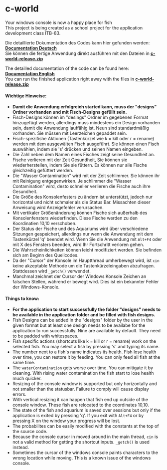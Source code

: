 # c-world
Your windows console is now a happy place for fish  
This project is being created as a school project for the application development class ITB-83.  

Die detaillierte Dokumentation des Codes kann hier gefunden werden: **[Documentation Deutsch](Dokumentation.md)**  
Sie können die fertige Anwendung direkt ausführen mit den Dateien in **[c-world-release.zip](c-world-release.zip)**   

The detailled documentation of the code can be found here: **[Documentation English](Documentation.md)**  
You can run the finished application right away with the files in **[c-world-release.zip](c-world-release.zip)**  

#### Wichtige Hinweise:
* **Damit die Anwendung erfolgreich started kann, muss der "designs" Ordner vorhanden und mit Fisch-Designs gefüllt sein.**
* Fisch-Designs können im "desings" Ordner im gegebenen Format hinzugefügt werden, allerdings muss mindestens ein Design vorhanden sein, damit die Anwendung lauffähig ist. Neun sind standardmäßig vorhanden. Sie müssen mit Leerzeichen gepaddet sein.
* Fisch-spezifishe Aktionen (Tastenkürzel wie k = kill oder r = rename) werden mit dem ausgewälten Fisch ausgeführt. Sie können einen Fisch auswählen, indem sie 's' drücken und seinen Namen eingeben.
* Die Zahl neben dem Namen eines Fisches zeigt seine Gesundheit an. Fische verlieren mit der Zeit Gesundheit, Sie können sie wiederherstellen, indem Sie sie füttern. Es können nur alle Fische gleichzeitig gefüttert werden.
* Die "Wasser Contamination" wird mit der Zeit schlimmer. Sie können ihr mit Reinigung entgegenwirken. Je schlimmer die "Wasser Contamination" wird, desto schneller verlieren die Fische auch ihre Gesundheit.
* Die Größe des Konsolenfesters zu ändern ist unterstützt, jedoch nur horizontal und nicht schmaler als die Status Bar. Missachten dieser Anweisung wird Anzeigefehler verursachen.
* Mit vertikaler Größenänderung können Fische sich außerhalb des Konsolenfensters wiederfinden. Diese Fische werden zu den Koordinatien 10,10 verschoben.
* Der Status der Fische und des Aquariums wird über verschiedene Sitzungen gespeichert, allerdings nur wenn die Anwendung mit dem Tastenkürzel 'q' beendet wird. Wenn Sie die Anwendung mit `Alt+F4` oder mit X des Fensters beenden, wird Ihr Fortschritt verloren gehen.
* Die Wahrscheinlichkeiten können leicht modifiziert werden. Sie befinden sich am Beginn des Quellcodes.
* Da der "Cursor" der Konsole im Hauptthread umherbewegt wird, ist `cin` keine akzeptable Methode um die Tastenkürzeleingaben abzufragen. Stattdessen wird `_getch()` verwendet.
* Manchmal zeichnet der Cursor der Windows Konsole Zeichen an falschen Stellen, während er bewegt wird. Dies ist ein bekannter Fehler der Windows-Konsole.

#### Things to know:
* **For the application to start successfully the folder "designs" needs to be available in the application folder and be filled with fish designs.**
* Fish Designs can be added in the "designs" folder by the user in the given format but at least one design needs to be availabe for the application to run successfully. Nine are available by default. They need to be padded with whitespaces.
* Fish specific actions (shortcuts like k = kill or r = rename) work on the selected fish. You may select a fish by pressing 's' and typing its name.
* The number next to a fish's name indicates its health. Fish lose health over time, you can restore it by feeding. You can only feed all fish at the same time.
* The `waterContamination` gets worse over time. You can mitigate it by cleaning. With rising water contamination the fish start to lose health much quicker.
* Resizing of the console window is supported but only horizontally and not smaller than the statusbar. Failure to comply will cause display errors.
* With vertical resizing it can happen that fish end up outside of the console window. These fish are relocated to the coordinates  10,10.
* The state of the fish and aquarium is saved over sessions but only if the application is exited by pressing 'q'. If you exit with  `Alt+F4` or by pressing X on the window your progress will be lost.
* The probabilites can be easily modified with the constants at the top of the source code.
* Because the console cursor in moved around in the main thread, `cin` is not a valid method for getting the shortcut inputs. `_getch()` is used instead.
* Sometimes the cursor of the windows console paints characters to the wrong location while moving. This is a known issue of the windows console.
